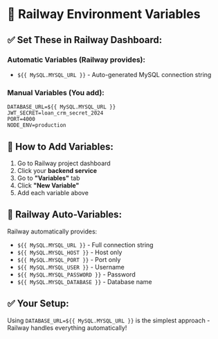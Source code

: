 # 🚂 Railway Environment Variables

## ✅ Set These in Railway Dashboard:

### **Automatic Variables (Railway provides):**
- `${{ MySQL.MYSQL_URL }}` - Auto-generated MySQL connection string

### **Manual Variables (You add):**
```
DATABASE_URL=${{ MySQL.MYSQL_URL }}
JWT_SECRET=loan_crm_secret_2024
PORT=4000
NODE_ENV=production
```

## 🔧 **How to Add Variables:**

1. Go to Railway project dashboard
2. Click your **backend service**
3. Go to **"Variables"** tab
4. Click **"New Variable"**
5. Add each variable above

## 🎯 **Railway Auto-Variables:**
Railway automatically provides:
- `${{ MySQL.MYSQL_URL }}` - Full connection string
- `${{ MySQL.MYSQL_HOST }}` - Host only
- `${{ MySQL.MYSQL_PORT }}` - Port only
- `${{ MySQL.MYSQL_USER }}` - Username
- `${{ MySQL.MYSQL_PASSWORD }}` - Password
- `${{ MySQL.MYSQL_DATABASE }}` - Database name

## ✅ **Your Setup:**
Using `DATABASE_URL=${{ MySQL.MYSQL_URL }}` is the simplest approach - Railway handles everything automatically!